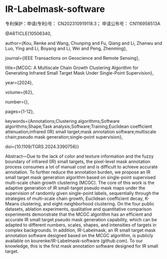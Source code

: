 # IR-Labelmask-software

专利保护：申请(专利)号： CN202310919118.3； 申请公布号： CN116958513A

@ARTICLE{10506340,

  author={Kou, Renke and Wang, Chunping and Fu, Qiang and Li, Zhanwu and Luo, Ying and Li, Boyang and Li, Wei and Peng, Zhenming},
  
  journal={IEEE Transactions on Geoscience and Remote Sensing}, 
  
  title={MCGC: A Multiscale Chain Growth Clustering Algorithm for Generating Infrared Small Target Mask Under Single-Point Supervision}, 
  
  year={2024},
  
  volume={62},
  
  number={},
  
  pages={1-12},
  
  keywords={Annotations;Clustering algorithms;Software algorithms;Shape;Task analysis;Software;Training;Euclidean coefficient attenuation;infrared (IR) small target;mask annotation software;multiscale chain;pseudo mask generation;single-point supervision},
  
  doi={10.1109/TGRS.2024.3390756}}

Abstract—Due to the lack of color and texture information and the fuzzy boundary of infrared (IR) small targets, the pixel-level mask annotation process consumes a lot of manual cost and is difficult to achieve accurate annotation. To further reduce the annotation burden, we propose an IR small target mask generation algorithm based on single-point supervised multi-scale chain growth clustering (MCGC). The core of this work is the adaptive generation of IR small-target pseudo mask maps under the supervision of randomly given single-point labels, sequentially through the strategies of multi-scale chain growth, Euclidean coefficient decay, K-Means clustering, and eight-neighborhood clustering. On the four public datasets, ablation experiments, qualitative and quantitative comparison experiments demonstrate that the MCGC algorithm has an efficient and accurate IR small target pseudo mask generation capability, which can be adapted to different numbers, scales, shapes, and intensities of targets in complex backgrounds. In addition, IR-Labelmask, an IR small target mask annotation software designed based on the MCGC algorithm, is publicly available on kourenke/IR-Labelmask-software (github.com). To our knowledge, this is the first mask annotation software designed for IR small target.

